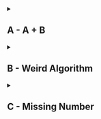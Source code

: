 <details>
<summary><h2>A - A + B</h2></summary>

Dado dos enteros \(A\) y \(B\), imprime la suma de ambos.

**Entrada:**

- Dos enteros \(A\) y \(B\) separados por un espacio.
- Restricciones: \(0 <= A, B <= 10^9\).

**Salida:**

- Un solo entero que representa la suma de \(A + B\).

**Ejemplos:**

```plaintext
Entrada:
1234 5678

Salida:
6912
```

```plaintext
Entrada:
1000000000 1000000000

Salida:
2000000000
```

</details>
<details>
<summary><h2>B - Weird Algorithm</h2></summary>

Dado un entero positivo \(n\), el algoritmo sigue las siguientes reglas:

- Si \(n\) es par, se divide entre 2.
- Si \(n\) es impar, se multiplica por 3 y se suma 1.

El proceso se repite hasta que \(n\) sea igual a 1.  
Tu tarea es simular y mostrar la secuencia completa.

**Entrada:**

- Un único entero \(n\).
- Restricciones: \(1 \leq n \leq 10^{6}\).

**Salida:**

- Una línea que contiene todos los valores de \(n\) durante la ejecución del algoritmo, separados por espacios.

  **Ejemplos:**

```plaintext
Entrada:
3

Salida:
3 10 5 16 8 4 2 1
```

```
Entrada:
6

Salida:
6 3 10 5 16 8 4 2 1s
```

</details>
<details>
<summary><h2>C - Missing Number</h2></summary>

You are given all numbers between \(1, 2, ..., n\) except one. Your task is to find the missing number.

**Input:**

- The first input line contains an integer \(n\).
- The second line contains \(n-1\) numbers. Each number is distinct and between \(1\) and \(n\) (inclusive).

**Constraints**: \(2 <= n <= 2*10^5\).

**Output:**

- Print the missing number.

**Examples:**

```plaintext
Input:
5
2 3 1 5

Output:
4
```

</details>

